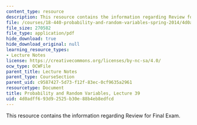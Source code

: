 ```yaml
---
content_type: resource
description: This resource contains the information regarding Review for Final Exam.
file: /courses/18-440-probability-and-random-variables-spring-2014/4d0adff693d92525b30e88b4eb8edfcd_MIT18_440S14_Lecture39.pdf
file_size: 270582
file_type: application/pdf
hide_download: true
hide_download_original: null
learning_resource_types:
- Lecture Notes
license: https://creativecommons.org/licenses/by-nc-sa/4.0/
ocw_type: OCWFile
parent_title: Lecture Notes
parent_type: CourseSection
parent_uid: c9587427-5d73-f12f-83ec-0cf9635a2961
resourcetype: Document
title: Probability and Random Variables, Lecture 39
uid: 4d0adff6-93d9-2525-b30e-88b4eb8edfcd
---
```

This resource contains the information regarding Review for Final Exam.